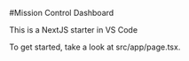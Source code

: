 #Mission Control Dashboard

This is a NextJS starter in VS Code

To get started, take a look at src/app/page.tsx.
